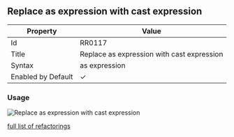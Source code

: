 ## Replace as expression with cast expression

| Property | Value |
| -------- | ----- |
| Id | RR0117 |
| Title | Replace as expression with cast expression |
| Syntax | as expression |
| Enabled by Default | &#x2713; |

### Usage

![Replace as expression with cast expression](../../images/refactorings/ReplaceAsWithCast.png)

[full list of refactorings](Refactorings.md)